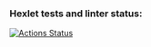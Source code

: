 ### Hexlet tests and linter status:
[![Actions Status](https://github.com/anrgl/rails-project-lvl2/workflows/hexlet-check/badge.svg)](https://github.com/anrgl/rails-project-lvl2/actions)